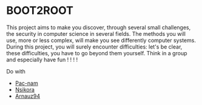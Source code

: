 # BOOT2ROOT

This project aims to make you discover, through several small challenges, the security
in computer science in several fields.
The methods you will use, more or less complex, will make you see differently computer systems.
During this project, you will surely encounter difficulties: let's be clear, these
difficulties, you have to go beyond them yourself. Think in a group and especially
have fun ! ! ! !

Do with 
- [Pac-nam](https://github.com/pac-nam)
- [Nsikora](https://github.com/nsikora)
- [Arnauz94](https://github.com/arnauz94)
